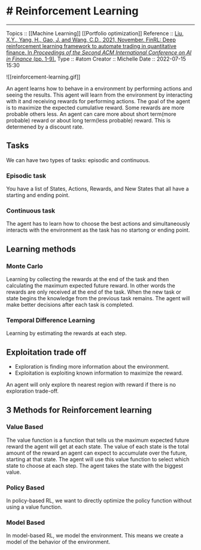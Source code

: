 # # Reinforcement Learning


---
Topics :: [[Machine Learning]] [[Portfolio optimization]]
Reference :: [Liu, X.Y., Yang, H., Gao, J. and Wang, C.D., 2021, November. FinRL: Deep reinforcement learning framework to automate trading in quantitative finance. In _Proceedings of the Second ACM International Conference on AI in Finance_ (pp. 1-9).](https://www.sciencedirect.com/science/article/abs/pii/S0957417422013082)
Type :: #atom
Creator :: Michelle
Date :: 2022-07-15 15:30

![[reinforcement-learning.gif]]


An agent learns how to behave in a environment by performing actions and seeing the results. This agent will learn from the environment by interacting with it and receiving rewards for performing actions. The goal of the agent is to maximize the expected cumulative reward. Some rewards are more probable others less. An agent can care more about short term(more probable) reward or about long term(less probable) reward. This is determened by a discount rate. 

## Tasks
We can have two types of tasks: episodic and continuous. 

### Episodic task
You have a list of States, Actions, Rewards, and New States that all have a starting and ending point.

### Continuous task
The agent has to learn how to choose the best actions and simultaneously interacts with the environment as the task has no startong or ending point.


## Learning methods

### Monte Carlo
Learning by collecting the rewards at the end of the task and then calculating the maximum expected future reward. In other words the rewards are only received at the end of the task. When the new task or state begins the knowledge from the previous task remains. The agent will make better decisions after each task is completed.

### Temporal Difference Learning
Learning by estimating the rewards at each step.


## Exploitation trade off
* Exploration is finding more information about the environment. 
* Exploitation is exploiting known information to maximize the reward.

An agent will only explore th nearest region with reward if there is no exploration trade-off.

## 3 Methods for Reinforcement learning

### Value Based



The value function is a function that tells us the maximum expected future reward the agent will get at each state. The value of each state is the total amount of the reward an agent can expect to accumulate over the future, starting at that state. The agent will use this value function to select which state to choose at each step. The agent takes the state with the biggest value.

### Policy Based
In policy-based RL, we want to directly optimize the policy function without using a value function.

### Model Based
In model-based RL, we model the environment. This means we create a model of the behavior of the environment.